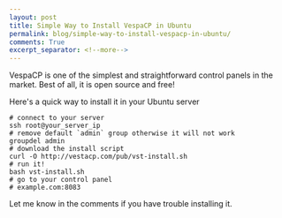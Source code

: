 ```yaml
---
layout: post
title: Simple Way to Install VespaCP in Ubuntu
permalink: blog/simple-way-to-install-vespacp-in-ubuntu/
comments: True
excerpt_separator: <!--more-->
---
```


VespaCP is one of the simplest and straightforward control panels in the market. Best of all, it is open source and free!

Here's a quick way to install it in your Ubuntu server

```shell
# connect to your server
ssh root@your_server_ip
# remove default `admin` group otherwise it will not work
groupdel admin
# download the install script
curl -O http://vestacp.com/pub/vst-install.sh
# run it!
bash vst-install.sh
# go to your control panel
# example.com:8083
```

Let me know in the comments if you have trouble installing it.
